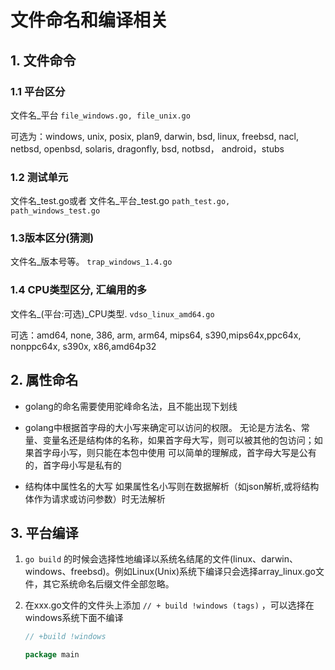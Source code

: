 # 文件命名和编译相关

## 1. 文件命令

### 1.1 平台区分

文件名_平台 ``file_windows.go, file_unix.go``

可选为：windows, unix, posix, plan9, darwin, bsd, linux, freebsd, nacl, netbsd, openbsd, solaris, dragonfly, bsd, notbsd， android，stubs

### 1.2 测试单元

文件名_test.go或者 文件名_平台_test.go ``path_test.go,  path_windows_test.go``

### 1.3版本区分(猜测)

文件名_版本号等。 ``trap_windows_1.4.go``

### 1.4 CPU类型区分, 汇编用的多

文件名_(平台:可选)_CPU类型.  ``vdso_linux_amd64.go``

可选：amd64, none, 386, arm, arm64, mips64, s390,mips64x,ppc64x, nonppc64x, s390x, x86,amd64p32

## 2. 属性命名

- golang的命名需要使用驼峰命名法，且不能出现下划线

- golang中根据首字母的大小写来确定可以访问的权限。
  无论是方法名、常量、变量名还是结构体的名称，如果首字母大写，则可以被其他的包访问；如果首字母小写，则只能在本包中使用
可以简单的理解成，首字母大写是公有的，首字母小写是私有的

- 结构体中属性名的大写
  如果属性名小写则在数据解析（如json解析,或将结构体作为请求或访问参数）时无法解析

## 3. 平台编译

1. ``go build`` 的时候会选择性地编译以系统名结尾的文件(linux、darwin、windows、freebsd)。例如Linux(Unix)系统下编译只会选择array_linux.go文件，其它系统命名后缀文件全部忽略。


2. 在xxx.go文件的文件头上添加 ``// + build !windows (tags)`` ，可以选择在windows系统下面不编译 

    ```go
    // +build !windows

    package main

    ```